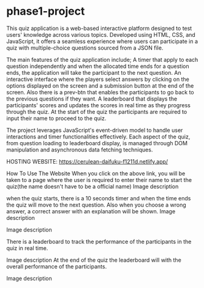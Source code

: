 # phase1-project
This quiz application is a web-based interactive platform designed to test users' knowledge across various topics. Developed using HTML, CSS, and JavaScript, it offers a seamless experience where users can participate in a quiz with multiple-choice questions sourced from a JSON file.

The main features of the quiz application include; 
    A timer that apply to each question independently and when the allocated time ends for a question ends, the application will take the participant to the next question.
    An interactive interface where the players select answers by clicking on the options displayed on the screen and a submission button at the end of the screen.
    Also there is a prev-btn that enables the participants to go back to the previous questions if they want.
    A leaderboard that displays the participants' scores and updates the scores in real time as they progress through the quiz.
    At the start of the quiz the participants are required to input their name to proceed to the quiz.

The project leverages JavaScript's event-driven model to handle user interactions and timer functionalities effectively. Each aspect of the quiz, from question loading to leaderboard display, is managed through DOM manipulation and asynchronous data fetching techniques.


HOSTING WEBSITE: https://cerulean-daifuku-f1211d.netlify.app/


How To Use The Website
When you click on the above link, you will be taken to a page where the user is required to enter their name to start the quiz(the name doesn't have to be a official name)
Image description

when the quiz starts, there is a 10 seconds timer and when the time ends the quiz will move to the next question. Also when you choose a wrong answer, a correct answer with an explanation will be shown.
Image description

Image description

There is a leaderboard to track the performance of the participants in the quiz in real time.

Image description
At the end of the quiz the leaderboard will with the overall performance of the participants.

Image description



